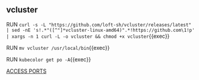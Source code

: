 ## vcluster

RUN `curl -s -L "https://github.com/loft-sh/vcluster/releases/latest" | sed -nE 's!.*"([^"]*vcluster-linux-amd64)".*!https://github.com\1!p' | xargs -n 1 curl -L -o vcluster && chmod +x vcluster`{{exec}}   

RUN `mv vcluster /usr/local/bin`{{exec}}


RUN `kubecolor get po -A`{{exec}}    



[ACCESS PORTS]({{TRAFFIC_SELECTOR}})
